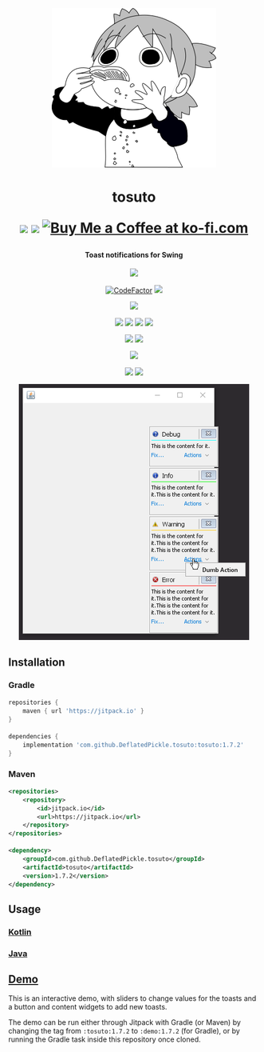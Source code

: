 <p align="center">
    <img src="https://raw.githubusercontent.com/DeflatedPickle/tosuto/master/.github/toastsuba.png">
</p>

<h1 align="center">
    tosuto
    <br>
    <p align="center">
        <a href="https://www.patreon.com/DeflatedPickle"><img src="https://c5.patreon.com/external/logo/become_a_patron_button@2x.png" height="24px"></a>
        <a href="https://saythanks.io/to/DeflatedPickle%40gmail.com"><img src="https://img.shields.io/badge/Say%20Thanks-!-1EAEDB.svg"></a>
        <a href='https://ko-fi.com/Q5Q0CSWL' target='_blank'><img height='24' style='border:0px;height:24px;' src='https://az743702.vo.msecnd.net/cdn/kofi4.png?v=2' border='0' alt='Buy Me a Coffee at ko-fi.com'/></a>
    </p>
</h1>

<h4 align="center">Toast notifications for Swing</h4>
 
<p align="center">
    <a href="https://github.com/DeflatedPickle/tosuto/commits/master"><img src="https://img.shields.io/github/last-commit/DeflatedPickle/tosuto.svg"></a>
</p>
      
<p align="center">
    <a href="https://www.codefactor.io/repository/github/deflatedpickle/tosuto/overview/master"><img src="https://www.codefactor.io/repository/github/deflatedpickle/tosuto/badge/master" alt="CodeFactor" /></a>
    <a href="https://codeclimate.com/github/DeflatedPickle/tosuto/maintainability"><img src="https://api.codeclimate.com/v1/badges/cc2cde3e635f8e42113b/maintainability"/></a>
</p>

<p align="center">
    <img src="https://hitsofcode.com/github/DeflatedPickle/tosuto">
</p>

<p align="center">
    <img src="https://sloc.xyz/github/DeflatedPickle/tosuto/?category=blanks">
    <img src="https://sloc.xyz/github/DeflatedPickle/tosuto/?category=code">
    <img src="https://sloc.xyz/github/DeflatedPickle/tosuto/?category=comments">
    <img src="https://sloc.xyz/github/DeflatedPickle/tosuto/?category=lines">
</p>

<p align="center">
    <a href="http://isitmaintained.com/project/deflatedpickle/tosuto"><img src="http://isitmaintained.com/badge/resolution/deflatedpickle/tosuto.svg"></a>
    <a href="http://isitmaintained.com/project/deflatedpickle/tosuto"><img src="http://isitmaintained.com/badge/open/deflatedpickle/tosuto.svg"></a>
</p>

<p align="center">
    <a href="https://jitpack.io/#DeflatedPickle/tosuto"><img src="https://jitpack.io/v/DeflatedPickle/tosuto.svg"></a>
</p>

<p align="center">
    <img src="https://jitpack.io/v/deflatedpickle/tosuto/week.svg">
    <img src="https://jitpack.io/v/deflatedpickle/tosuto/month.svg">
</p>
                            
<p align="center">
    <img src="https://raw.githubusercontent.com/DeflatedPickle/tosuto/master/.github/images/tosuto-1.6.0.png">
</p>

## Installation
### Gradle
```groovy
repositories {
    maven { url 'https://jitpack.io' }
}

dependencies {
    implementation 'com.github.DeflatedPickle.tosuto:tosuto:1.7.2'
}
```
### Maven
```xml
<repositories>
    <repository>
        <id>jitpack.io</id>
		<url>https://jitpack.io</url>
    </repository>
</repositories>

<dependency>
    <groupId>com.github.DeflatedPickle.tosuto</groupId>
    <artifactId>tosuto</artifactId>
    <version>1.7.2</version>
</dependency>
```

## Usage
### [Kotlin](https://github.com/DeflatedPickle/tosuto/blob/master/example/src/main/kotlin/main.kt)
### [Java](https://github.com/DeflatedPickle/tosuto/blob/master/example/src/main/java/Main.java)

## [Demo](https://github.com/DeflatedPickle/tosuto/tree/master/demo)
This is an interactive demo, with sliders to change values for the toasts and a button and content widgets to add new toasts.

The demo can be run either through Jitpack with Gradle (or Maven) by changing the tag from `:tosuto:1.7.2` to `:demo:1.7.2` (for Gradle), or by running the Gradle task inside this repository once cloned.
